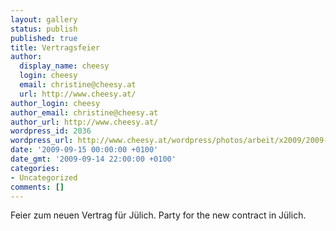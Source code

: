 ```yaml
---
layout: gallery
status: publish
published: true
title: Vertragsfeier
author:
  display_name: cheesy
  login: cheesy
  email: christine@cheesy.at
  url: http://www.cheesy.at/
author_login: cheesy
author_email: christine@cheesy.at
author_url: http://www.cheesy.at/
wordpress_id: 2036
wordpress_url: http://www.cheesy.at/wordpress/photos/arbeit/x2009/2009-09-15/
date: '2009-09-15 00:00:00 +0100'
date_gmt: '2009-09-14 22:00:00 +0100'
categories:
- Uncategorized
comments: []
---
```

<!--:de-->Feier zum neuen Vertrag für Jülich.
<!--:--><!--:en-->Party for the new contract in Jülich.
<!--:-->

